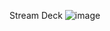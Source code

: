 Stream Deck ![image](https://github.com/Souzafx/StreamDeck/assets/135074559/f540229a-1267-45b8-9dcb-27895e61c3d3)

